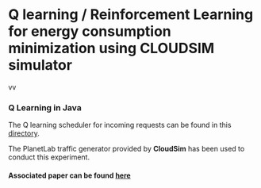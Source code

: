 
# Q learning / Reinforcement Learning for energy consumption minimization using CLOUDSIM simulator
vv
### Q Learning in Java 

The Q learning scheduler for incoming requests can be found in this [directory](https://github.com/EsratMaria/Reinforcement-Learning_for_Energy_Minimization_Using_CLoudsim/tree/master/examples/org/cloudbus/cloudsim/examples/QLearningScheduler).

The PlanetLab traffic generator provided by **CloudSim** has been used to conduct this experiment.

#### Associated paper can be found [here](https://link.springer.com/article/10.1007/s10586-021-03338-9)

